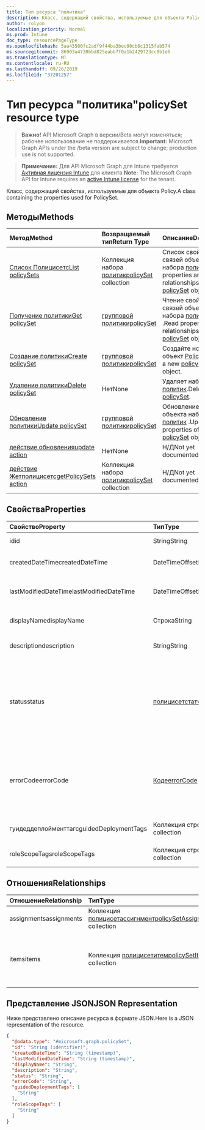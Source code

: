 ```yaml
---
title: Тип ресурса "политика"
description: Класс, содержащий свойства, используемые для объекта Policy.
author: rolyon
localization_priority: Normal
ms.prod: Intune
doc_type: resourcePageType
ms.openlocfilehash: 5aa43500fc2adf9f44ba3bec00cb6c1315fab574
ms.sourcegitcommit: 86903a4730bbd825eabb7f0a1b2429723cc8b1e6
ms.translationtype: MT
ms.contentlocale: ru-RU
ms.lasthandoff: 09/26/2019
ms.locfileid: "37201257"
---
```

# <a name="policyset-resource-type"></a><span data-ttu-id="f948e-103">Тип ресурса "политика"</span><span class="sxs-lookup"><span data-stu-id="f948e-103">policySet resource type</span></span>

> <span data-ttu-id="f948e-104">**Важно!** API Microsoft Graph в версии/Beta могут изменяться; рабочее использование не поддерживается.</span><span class="sxs-lookup"><span data-stu-id="f948e-104">**Important:** Microsoft Graph APIs under the /beta version are subject to change; production use is not supported.</span></span>

> <span data-ttu-id="f948e-105">**Примечание:** Для API Microsoft Graph для Intune требуется [Активная лицензия Intune](https://go.microsoft.com/fwlink/?linkid=839381) для клиента.</span><span class="sxs-lookup"><span data-stu-id="f948e-105">**Note:** The Microsoft Graph API for Intune requires an [active Intune license](https://go.microsoft.com/fwlink/?linkid=839381) for the tenant.</span></span>

<span data-ttu-id="f948e-106">Класс, содержащий свойства, используемые для объекта Policy.</span><span class="sxs-lookup"><span data-stu-id="f948e-106">A class containing the properties used for PolicySet.</span></span>

## <a name="methods"></a><span data-ttu-id="f948e-107">Методы</span><span class="sxs-lookup"><span data-stu-id="f948e-107">Methods</span></span>
|<span data-ttu-id="f948e-108">Метод</span><span class="sxs-lookup"><span data-stu-id="f948e-108">Method</span></span>|<span data-ttu-id="f948e-109">Возвращаемый тип</span><span class="sxs-lookup"><span data-stu-id="f948e-109">Return Type</span></span>|<span data-ttu-id="f948e-110">Описание</span><span class="sxs-lookup"><span data-stu-id="f948e-110">Description</span></span>|
|:---|:---|:---|
|[<span data-ttu-id="f948e-111">Список Полицисетс</span><span class="sxs-lookup"><span data-stu-id="f948e-111">List policySets</span></span>](../api/intune-policyset-policyset-list.md)|<span data-ttu-id="f948e-112">Коллекция набора [политик](../resources/intune-policyset-policyset.md)</span><span class="sxs-lookup"><span data-stu-id="f948e-112">[policySet](../resources/intune-policyset-policyset.md) collection</span></span>|<span data-ttu-id="f948e-113">Список свойств и связей объектов набора [политик](../resources/intune-policyset-policyset.md) .</span><span class="sxs-lookup"><span data-stu-id="f948e-113">List properties and relationships of the [policySet](../resources/intune-policyset-policyset.md) objects.</span></span>|
|[<span data-ttu-id="f948e-114">Получение политики</span><span class="sxs-lookup"><span data-stu-id="f948e-114">Get policySet</span></span>](../api/intune-policyset-policyset-get.md)|[<span data-ttu-id="f948e-115">групповой политики</span><span class="sxs-lookup"><span data-stu-id="f948e-115">policySet</span></span>](../resources/intune-policyset-policyset.md)|<span data-ttu-id="f948e-116">Чтение свойств и связей объекта набора [политик](../resources/intune-policyset-policyset.md) .</span><span class="sxs-lookup"><span data-stu-id="f948e-116">Read properties and relationships of the [policySet](../resources/intune-policyset-policyset.md) object.</span></span>|
|[<span data-ttu-id="f948e-117">Создание политики</span><span class="sxs-lookup"><span data-stu-id="f948e-117">Create policySet</span></span>](../api/intune-policyset-policyset-create.md)|[<span data-ttu-id="f948e-118">групповой политики</span><span class="sxs-lookup"><span data-stu-id="f948e-118">policySet</span></span>](../resources/intune-policyset-policyset.md)|<span data-ttu-id="f948e-119">Создайте новый объект [Policy](../resources/intune-policyset-policyset.md) .</span><span class="sxs-lookup"><span data-stu-id="f948e-119">Create a new [policySet](../resources/intune-policyset-policyset.md) object.</span></span>|
|[<span data-ttu-id="f948e-120">Удаление политики</span><span class="sxs-lookup"><span data-stu-id="f948e-120">Delete policySet</span></span>](../api/intune-policyset-policyset-delete.md)|<span data-ttu-id="f948e-121">Нет</span><span class="sxs-lookup"><span data-stu-id="f948e-121">None</span></span>|<span data-ttu-id="f948e-122">Удаляет набор [политик](../resources/intune-policyset-policyset.md).</span><span class="sxs-lookup"><span data-stu-id="f948e-122">Deletes a [policySet](../resources/intune-policyset-policyset.md).</span></span>|
|[<span data-ttu-id="f948e-123">Обновление политики</span><span class="sxs-lookup"><span data-stu-id="f948e-123">Update policySet</span></span>](../api/intune-policyset-policyset-update.md)|[<span data-ttu-id="f948e-124">групповой политики</span><span class="sxs-lookup"><span data-stu-id="f948e-124">policySet</span></span>](../resources/intune-policyset-policyset.md)|<span data-ttu-id="f948e-125">Обновление свойств объекта набора [политик](../resources/intune-policyset-policyset.md) .</span><span class="sxs-lookup"><span data-stu-id="f948e-125">Update the properties of a [policySet](../resources/intune-policyset-policyset.md) object.</span></span>|
|[<span data-ttu-id="f948e-126">действие обновления</span><span class="sxs-lookup"><span data-stu-id="f948e-126">update action</span></span>](../api/intune-policyset-policyset-update.md)|<span data-ttu-id="f948e-127">Нет</span><span class="sxs-lookup"><span data-stu-id="f948e-127">None</span></span>|<span data-ttu-id="f948e-128">Н/Д</span><span class="sxs-lookup"><span data-stu-id="f948e-128">Not yet documented</span></span>|
|[<span data-ttu-id="f948e-129">действие Жетполицисетс</span><span class="sxs-lookup"><span data-stu-id="f948e-129">getPolicySets action</span></span>](../api/intune-policyset-policyset-getpolicysets.md)|<span data-ttu-id="f948e-130">Коллекция набора [политик](../resources/intune-policyset-policyset.md)</span><span class="sxs-lookup"><span data-stu-id="f948e-130">[policySet](../resources/intune-policyset-policyset.md) collection</span></span>|<span data-ttu-id="f948e-131">Н/Д</span><span class="sxs-lookup"><span data-stu-id="f948e-131">Not yet documented</span></span>|

## <a name="properties"></a><span data-ttu-id="f948e-132">Свойства</span><span class="sxs-lookup"><span data-stu-id="f948e-132">Properties</span></span>
|<span data-ttu-id="f948e-133">Свойство</span><span class="sxs-lookup"><span data-stu-id="f948e-133">Property</span></span>|<span data-ttu-id="f948e-134">Тип</span><span class="sxs-lookup"><span data-stu-id="f948e-134">Type</span></span>|<span data-ttu-id="f948e-135">Описание</span><span class="sxs-lookup"><span data-stu-id="f948e-135">Description</span></span>|
|:---|:---|:---|
|<span data-ttu-id="f948e-136">id</span><span class="sxs-lookup"><span data-stu-id="f948e-136">id</span></span>|<span data-ttu-id="f948e-137">String</span><span class="sxs-lookup"><span data-stu-id="f948e-137">String</span></span>|<span data-ttu-id="f948e-138">Ключ набора политик.</span><span class="sxs-lookup"><span data-stu-id="f948e-138">Key of the PolicySet.</span></span>|
|<span data-ttu-id="f948e-139">createdDateTime</span><span class="sxs-lookup"><span data-stu-id="f948e-139">createdDateTime</span></span>|<span data-ttu-id="f948e-140">DateTimeOffset</span><span class="sxs-lookup"><span data-stu-id="f948e-140">DateTimeOffset</span></span>|<span data-ttu-id="f948e-141">Время создания набора политик.</span><span class="sxs-lookup"><span data-stu-id="f948e-141">Creation time of the PolicySet.</span></span>|
|<span data-ttu-id="f948e-142">lastModifiedDateTime</span><span class="sxs-lookup"><span data-stu-id="f948e-142">lastModifiedDateTime</span></span>|<span data-ttu-id="f948e-143">DateTimeOffset</span><span class="sxs-lookup"><span data-stu-id="f948e-143">DateTimeOffset</span></span>|<span data-ttu-id="f948e-144">Время последнего изменения набора политик.</span><span class="sxs-lookup"><span data-stu-id="f948e-144">Last modified time of the PolicySet.</span></span>|
|<span data-ttu-id="f948e-145">displayName</span><span class="sxs-lookup"><span data-stu-id="f948e-145">displayName</span></span>|<span data-ttu-id="f948e-146">Строка</span><span class="sxs-lookup"><span data-stu-id="f948e-146">String</span></span>|<span data-ttu-id="f948e-147">DisplayName набора политик.</span><span class="sxs-lookup"><span data-stu-id="f948e-147">DisplayName of the PolicySet.</span></span>|
|<span data-ttu-id="f948e-148">description</span><span class="sxs-lookup"><span data-stu-id="f948e-148">description</span></span>|<span data-ttu-id="f948e-149">String</span><span class="sxs-lookup"><span data-stu-id="f948e-149">String</span></span>|<span data-ttu-id="f948e-150">Описание набора политик.</span><span class="sxs-lookup"><span data-stu-id="f948e-150">Description of the PolicySet.</span></span>|
|<span data-ttu-id="f948e-151">status</span><span class="sxs-lookup"><span data-stu-id="f948e-151">status</span></span>|[<span data-ttu-id="f948e-152">полицисетстатус</span><span class="sxs-lookup"><span data-stu-id="f948e-152">policySetStatus</span></span>](../resources/intune-policyset-policysetstatus.md)|<span data-ttu-id="f948e-153">Состояние проверки или назначения набора политик.</span><span class="sxs-lookup"><span data-stu-id="f948e-153">Validation/assignment status of the PolicySet.</span></span> <span data-ttu-id="f948e-154">Возможные значения: `unknown`, `validating`, `partialSuccess`, `success`, `error`, `notAssigned`.</span><span class="sxs-lookup"><span data-stu-id="f948e-154">Possible values are: `unknown`, `validating`, `partialSuccess`, `success`, `error`, `notAssigned`.</span></span>|
|<span data-ttu-id="f948e-155">errorCode</span><span class="sxs-lookup"><span data-stu-id="f948e-155">errorCode</span></span>|[<span data-ttu-id="f948e-156">Коде</span><span class="sxs-lookup"><span data-stu-id="f948e-156">errorCode</span></span>](../resources/intune-policyset-errorcode.md)|<span data-ttu-id="f948e-157">Код ошибки (при возникновении ошибки).</span><span class="sxs-lookup"><span data-stu-id="f948e-157">Error code if any occured.</span></span> <span data-ttu-id="f948e-158">Возможные значения: `noError`, `unauthorized`, `notFound`, `deleted`.</span><span class="sxs-lookup"><span data-stu-id="f948e-158">Possible values are: `noError`, `unauthorized`, `notFound`, `deleted`.</span></span>|
|<span data-ttu-id="f948e-159">гуидеддеплойменттагс</span><span class="sxs-lookup"><span data-stu-id="f948e-159">guidedDeploymentTags</span></span>|<span data-ttu-id="f948e-160">Коллекция строк</span><span class="sxs-lookup"><span data-stu-id="f948e-160">String collection</span></span>|<span data-ttu-id="f948e-161">Теги в руководстве по развертыванию</span><span class="sxs-lookup"><span data-stu-id="f948e-161">Tags of the guided deployment</span></span>|
|<span data-ttu-id="f948e-162">roleScopeTags</span><span class="sxs-lookup"><span data-stu-id="f948e-162">roleScopeTags</span></span>|<span data-ttu-id="f948e-163">Коллекция строк</span><span class="sxs-lookup"><span data-stu-id="f948e-163">String collection</span></span>|<span data-ttu-id="f948e-164">RoleScopeTags набора политик</span><span class="sxs-lookup"><span data-stu-id="f948e-164">RoleScopeTags of the PolicySet</span></span>|

## <a name="relationships"></a><span data-ttu-id="f948e-165">Отношения</span><span class="sxs-lookup"><span data-stu-id="f948e-165">Relationships</span></span>
|<span data-ttu-id="f948e-166">Отношение</span><span class="sxs-lookup"><span data-stu-id="f948e-166">Relationship</span></span>|<span data-ttu-id="f948e-167">Тип</span><span class="sxs-lookup"><span data-stu-id="f948e-167">Type</span></span>|<span data-ttu-id="f948e-168">Описание</span><span class="sxs-lookup"><span data-stu-id="f948e-168">Description</span></span>|
|:---|:---|:---|
|<span data-ttu-id="f948e-169">assignments</span><span class="sxs-lookup"><span data-stu-id="f948e-169">assignments</span></span>|<span data-ttu-id="f948e-170">Коллекция [полицисетассигнмент](../resources/intune-policyset-policysetassignment.md)</span><span class="sxs-lookup"><span data-stu-id="f948e-170">[policySetAssignment](../resources/intune-policyset-policysetassignment.md) collection</span></span>|<span data-ttu-id="f948e-171">Назначения набора политик.</span><span class="sxs-lookup"><span data-stu-id="f948e-171">Assignments of the PolicySet.</span></span>|
|<span data-ttu-id="f948e-172">items</span><span class="sxs-lookup"><span data-stu-id="f948e-172">items</span></span>|<span data-ttu-id="f948e-173">Коллекция [полицисетитем](../resources/intune-policyset-policysetitem.md)</span><span class="sxs-lookup"><span data-stu-id="f948e-173">[policySetItem](../resources/intune-policyset-policysetitem.md) collection</span></span>|<span data-ttu-id="f948e-174">Элементы набора политик с максимальным количеством 100.</span><span class="sxs-lookup"><span data-stu-id="f948e-174">Items of the PolicySet with maximum count 100.</span></span>|

## <a name="json-representation"></a><span data-ttu-id="f948e-175">Представление JSON</span><span class="sxs-lookup"><span data-stu-id="f948e-175">JSON Representation</span></span>
<span data-ttu-id="f948e-176">Ниже представлено описание ресурса в формате JSON.</span><span class="sxs-lookup"><span data-stu-id="f948e-176">Here is a JSON representation of the resource.</span></span>
<!-- {
  "blockType": "resource",
  "keyProperty": "id",
  "@odata.type": "microsoft.graph.policySet"
}
-->
``` json
{
  "@odata.type": "#microsoft.graph.policySet",
  "id": "String (identifier)",
  "createdDateTime": "String (timestamp)",
  "lastModifiedDateTime": "String (timestamp)",
  "displayName": "String",
  "description": "String",
  "status": "String",
  "errorCode": "String",
  "guidedDeploymentTags": [
    "String"
  ],
  "roleScopeTags": [
    "String"
  ]
}
```



